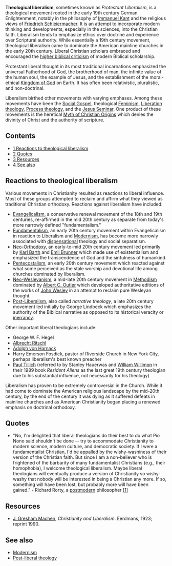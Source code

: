 **Theological liberalism**, sometimes known as
*Protestant Liberalism*, is a theological movement rooted in the
early 19th century German Enlightenment, notably in the philosophy
of [Immanuel Kant](Immanuel_Kant "Immanuel Kant") and the religious
views of
[Friedrich Schleiermacher](Friedrich_Schleiermacher "Friedrich Schleiermacher").
It is an attempt to incorporate modern thinking and developments,
especially in the sciences, into the Christian faith. Liberalism
tends to emphasize ethics over doctrine and experience over
Scriptural authority. While essentially a 19th century movement,
theological liberalism came to dominate the American mainline
churches in the early 20th century. Liberal Christian scholars
embraced and encouraged the
[higher biblical criticism](Biblical_criticism "Biblical criticism")
of modern Biblical scholarship.

Protestant liberal thought in its most traditional incarnations
emphasized the universal Fatherhood of God, the brotherhood of man,
the infinite value of the human soul, the example of Jesus, and the
establishment of the moral-ethical
[Kingdom of God](Kingdom_of_God "Kingdom of God") on Earth. It has
often been relativistic, pluralistic, and non-doctrinal.

Liberalism birthed other movements with varying emphases. Among
these movements have been the
[Social Gospel](Social_Gospel "Social Gospel"), theological
[Feminism](Feminism "Feminism"),
[Liberation theology](Liberation_theology "Liberation theology"),
[Process theology](Process_theology "Process theology"), and the
[Jesus Seminar](Jesus_Seminar "Jesus Seminar"). One product of
these movements is the heretical
[Myth of Christian Origins](Liberal_Myth_of_Christian_Origins "Liberal Myth of Christian Origins")
which denies the divinity of Christ and the authority of
scripture.


## Contents

-   [1 Reactions to theological liberalism](#Reactions_to_theological_liberalism)
-   [2 Quotes](#Quotes)
-   [3 Resources](#Resources)
-   [4 See also](#See_also)

## Reactions to theological liberalism

Various movements in Christianity resulted as reactions to liberal
influence. Most of these groups attempted to reclaim and affirm
what they viewed as traditional Christian orthodoxy. Reactions
against liberalism have included:

-   [Evangelicalism](Evangelicalism "Evangelicalism"), a
    conservative renewal movement of the 18th and 19th centuries,
    re-affirmed in the mid 20th century as separate from today's more
    narrowly defined "fundamentalism."
-   [Fundamentalism](Fundamentalism "Fundamentalism"), an early
    20th century movement within Evangelicalism in reaction to
    Liberalism and [Modernism](Modernism "Modernism"), has become more
    narrowly associated with
    [dispensational](Dispensationalism "Dispensationalism") theology
    and social separatism.
-   [Neo-Orthodoxy](Neo-Orthodoxy "Neo-Orthodoxy"), an early-to-mid
    20th century movement led primarily by
    [Karl Barth](Karl_Barth "Karl Barth") and
    [Emil Brunner](Emil_Brunner "Emil Brunner") which made use of
    existentialism and emphasized the transcendence of God and the
    sinfulness of humankind.
-   [Pentecostalism](Pentecostalism "Pentecostalism"), an early
    20th century movement which reacted against what some perceived as
    the stale worship and devotional life among churches dominated by
    liberalism.
-   [Neo-Wesleyanism](Albert_C._Outler "Albert C. Outler"), a
    mid-late 20th century movement in
    [Methodism](Methodism "Methodism") dominated by
    [Albert C. Outler](Albert_C._Outler "Albert C. Outler") which
    developed authoritative editions of the works of
    [John Wesley](John_Wesley "John Wesley") in an attempt to reclaim
    pure Wesleyan thought.
-   [Post-Liberalism](Narrative_theology "Narrative theology"),
    also called *narrative theology*, a late 20th century movement led
    initially by George Lindbeck which emphasizes the authority of the
    Biblical narrative as opposed to its historical veracity or
    [inerrancy](Inerrancy "Inerrancy").

Other important liberal theologians include:

-   George W. F. Hegel
-   [Albrecht Ritschl](Albrecht_Ritschl "Albrecht Ritschl")
-   [Adolph von Harnack](index.php?title=Adolph_von_Harnack&action=edit&redlink=1 "Adolph von Harnack (page does not exist)")
-   Harry Emerson Fosdick, pastor of Riverside Church in New York
    City, perhaps liberalism's best known preacher
-   [Paul Tillich](Paul_Tillich "Paul Tillich") (referred to by
    Stanley Hauerwas and
    [William Willimon](William_Willimon "William Willimon") in their
    1989 book *Resident Aliens* as the last great 19th century
    theologian due to his substantial influence, not necessarily for
    his theology)

Liberalism has proven to be extremely controversial in the Church.
While it had come to dominate the American religious landscape by
the mid-20th century, by the end of the century it was dying as it
suffered defeats in mainline churches and as American Christianity
began placing a renewed emphasis on doctrinal orthodoxy.

## Quotes

-   "No, I'm delighted that liberal theologians do their best to do
    what Pio Nono said shouldn't be done -- try to accommodate
    Christianity to modern science, modern culture, and democratic
    society. If I were a fundamentalist Christian, I'd be appalled by
    the wishy-washiness of their version of the Christian faith. But
    since I am a non-believer who is frightened of the barbarity of
    many fundamentalist Christians (e.g., their homophobia), I welcome
    theological liberalism. Maybe liberal theologians will eventually
    produce a version of Christianity so wishy-washy that nobody will
    be interested in being a Christian any more. If so, something will
    have been lost, but probably more will have been gained." - Richard
    Rorty, a [postmodern](Postmodern "Postmodern") philosopher
    [[1]](http://postmodern_theology.blogspot.com/2003_08_01_postmodern_theology_archive.html)

## Resources

-   [J. Gresham Machen](J._Gresham_Machen "J. Gresham Machen"),
    *Christianity and Liberalism*. Eerdmans, 1923; reprint 1990.

## See also

-   [Modernism](Modernism "Modernism")
-   [Post-liberal theology](Post-liberal_theology "Post-liberal theology")



